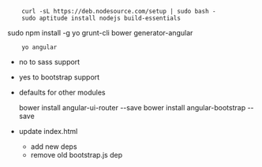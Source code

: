         curl -sL https://deb.nodesource.com/setup | sudo bash -
        sudo aptitude install nodejs build-essentials

sudo npm install -g yo grunt-cli bower generator-angular


        yo angular

- no to sass support
- yes to bootstrap support
- defaults for other modules


	bower install angular-ui-router --save
	bower install angular-bootstrap --save

- update index.html
	- add new deps
	- remove old bootstrap.js dep
